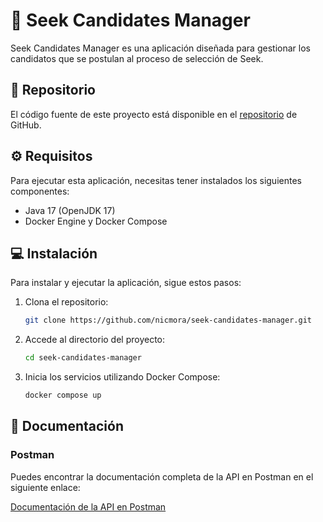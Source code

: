 # 🎯 Seek Candidates Manager

Seek Candidates Manager es una aplicación diseñada para gestionar los candidatos que se postulan al proceso de selección de Seek.

## 📁 Repositorio

El código fuente de este proyecto está disponible en el [repositorio](https://github.com/nicmora/seek-candidates-manager) de GitHub.

## ⚙️ Requisitos

Para ejecutar esta aplicación, necesitas tener instalados los siguientes componentes:

- Java 17 (OpenJDK 17)
- Docker Engine y Docker Compose

## 💻 Instalación

Para instalar y ejecutar la aplicación, sigue estos pasos:

1. Clona el repositorio:
    ```sh
    git clone https://github.com/nicmora/seek-candidates-manager.git
    ```

2. Accede al directorio del proyecto:
    ```sh
    cd seek-candidates-manager
    ```

3. Inicia los servicios utilizando Docker Compose:
    ```sh
    docker compose up
    ```

## 📄 Documentación

### Postman

Puedes encontrar la documentación completa de la API en Postman en el siguiente enlace:

[Documentación de la API en Postman](https://documenter.getpostman.com/view/13470508/2sA3Qv7qSi#auth-info-909703d2-7113-46bf-9510-b360ebe7e88e)
